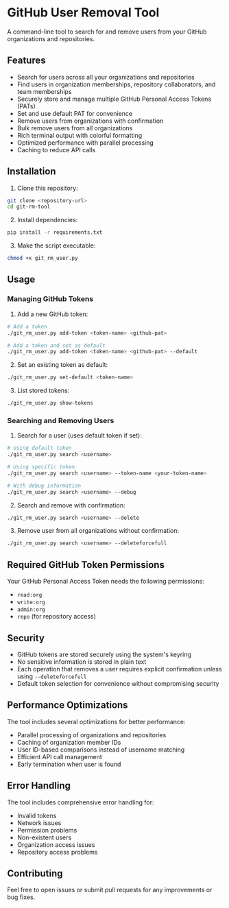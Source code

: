# GitHub User Removal Tool

A command-line tool to search for and remove users from your GitHub organizations and repositories.

## Features

- Search for users across all your organizations and repositories
- Find users in organization memberships, repository collaborators, and team memberships
- Securely store and manage multiple GitHub Personal Access Tokens (PATs)
- Set and use default PAT for convenience
- Remove users from organizations with confirmation
- Bulk remove users from all organizations
- Rich terminal output with colorful formatting
- Optimized performance with parallel processing
- Caching to reduce API calls

## Installation

1. Clone this repository:
```bash
git clone <repository-url>
cd git-rm-tool
```

2. Install dependencies:
```bash
pip install -r requirements.txt
```

3. Make the script executable:
```bash
chmod +x git_rm_user.py
```

## Usage

### Managing GitHub Tokens

1. Add a new GitHub token:
```bash
# Add a token
./git_rm_user.py add-token <token-name> <github-pat>

# Add a token and set as default
./git_rm_user.py add-token <token-name> <github-pat> --default
```

2. Set an existing token as default:
```bash
./git_rm_user.py set-default <token-name>
```

3. List stored tokens:
```bash
./git_rm_user.py show-tokens
```

### Searching and Removing Users

1. Search for a user (uses default token if set):
```bash
# Using default token
./git_rm_user.py search <username>

# Using specific token
./git_rm_user.py search <username> --token-name <your-token-name>

# With debug information
./git_rm_user.py search <username> --debug
```

2. Search and remove with confirmation:
```bash
./git_rm_user.py search <username> --delete
```

3. Remove user from all organizations without confirmation:
```bash
./git_rm_user.py search <username> --deleteforcefull
```

## Required GitHub Token Permissions

Your GitHub Personal Access Token needs the following permissions:
- `read:org`
- `write:org`
- `admin:org`
- `repo` (for repository access)

## Security

- GitHub tokens are stored securely using the system's keyring
- No sensitive information is stored in plain text
- Each operation that removes a user requires explicit confirmation unless using `--deleteforcefull`
- Default token selection for convenience without compromising security

## Performance Optimizations

The tool includes several optimizations for better performance:
- Parallel processing of organizations and repositories
- Caching of organization member IDs
- User ID-based comparisons instead of username matching
- Efficient API call management
- Early termination when user is found

## Error Handling

The tool includes comprehensive error handling for:
- Invalid tokens
- Network issues
- Permission problems
- Non-existent users
- Organization access issues
- Repository access problems

## Contributing

Feel free to open issues or submit pull requests for any improvements or bug fixes. 